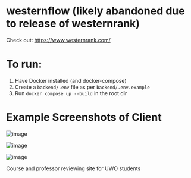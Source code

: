 # westernflow (likely abandoned due to release of westernrank)
Check out: https://www.westernrank.com/

# To run:
1. Have Docker installed (and docker-compose)
2. Create a `backend/.env` file as per `backend/.env.example`
3. Run `docker compose up --build` in the root dir

# Example Screenshots of Client
![image](https://github.com/westernflow/westernflow/assets/86453692/45ab8808-2a20-4594-9e8c-425d6a61415c)

![image](https://github.com/westernflow/westernflow/assets/86453692/1461a164-6de4-47a3-b82a-0227347ef188)

![image](https://github.com/westernflow/westernflow/assets/86453692/33f16bf2-ede3-45a4-a519-8e0941fe6bd7)

Course and professor reviewing site for UWO students
